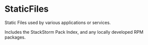 # StaticFiles
Static Files used by various applications or services.

Includes the StackStorm Pack Index, and any locally developed RPM packages.
